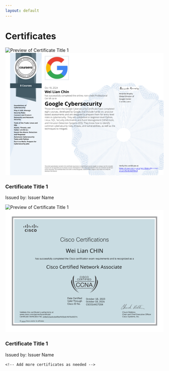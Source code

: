 ```yaml
---
layout: default
---
```


# Certificates
<section id="certificates">

  <div class="certificate-list">
    <div class="certificate-item">
      <img src="https://images.credly.com/size/680x680/images/0bf0f2da-a699-4c82-82e2-56dcf1f2e1c7/image.png" alt="Preview of Certificate Title 1" class="preview">
      <img src="assets/images/GoogleCybersecurity.png" alt="Completed Certificate Title 1" class="completed">
      <div class="certificate-details">
        <h3>Certificate Title 1</h3>
        <p>Issued by: Issuer Name</p>
      </div>
    </div>
    <div class="certificate-item">
      <img src="https://images.credly.com/size/680x680/images/683783d8-eaac-4c37-a14d-11bd8a36321d/ccna_600.png" alt="Preview of Certificate Title 1" class="preview">
      <img src="assets/images/CCNA.png" alt="Completed Certificate Title 1" class="completed">
      <div class="certificate-details">
        <h3>Certificate Title 1</h3>
        <p>Issued by: Issuer Name</p>
      </div>
    </div>

    <!-- Add more certificates as needed -->
  </div>
</section>

